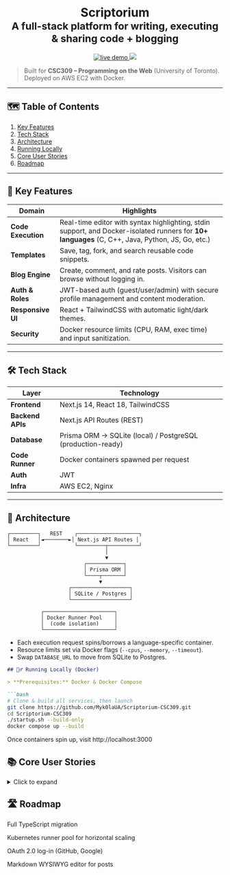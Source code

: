 <h1 align="center">
  Scriptorium
  <br/>
  <sub>A full-stack platform for writing, executing & sharing code + blogging</sub>
</h1>

<p align="center">
  <a href="http://3.17.227.214/" target="_blank">
    <img src="https://img.shields.io/badge/Live-Demo-blue?logo=amazon-aws&style=for-the-badge" alt="live demo"/>
  </a>
  <a href="LICENSE">
    <img src="https://img.shields.io/github/license/Myk0laUA/Scriptorium-CSC309?style=for-the-badge" />
  </a>
</p>

> Built for **CSC309 – Programming on the Web** (University of Toronto).  
> Deployed on AWS EC2 with Docker.

---

## 🗺️ Table of Contents

1. [Key Features](#key-features)  
2. [Tech Stack](#tech-stack)  
3. [Architecture](#architecture)  
4. [Running Locally](#running-locally)  
5. [Core User Stories](#core-user-stories)  
6. [Roadmap](#roadmap)  

---

## 🚀 Key Features

| Domain              | Highlights                                                                                                                                     |
|---------------------|------------------------------------------------------------------------------------------------------------------------------------------------|
| **Code Execution**  | Real-time editor with syntax highlighting, stdin support, and Docker-isolated runners for **10+ languages** (C, C++, Java, Python, JS, Go, etc.) |
| **Templates**       | Save, tag, fork, and search reusable code snippets.                                                                                            |
| **Blog Engine**     | Create, comment, and rate posts. Visitors can browse without logging in.                                                                       |
| **Auth & Roles**    | JWT-based auth (guest/user/admin) with secure profile management and content moderation.                                                        |
| **Responsive UI**   | React + TailwindCSS with automatic light/dark themes.                                                                                          |
| **Security**        | Docker resource limits (CPU, RAM, exec time) and input sanitization.                                                                           |

---

## 🛠️ Tech Stack

| Layer           | Technology                                                  |
|-----------------|-------------------------------------------------------------|
| **Frontend**    | Next.js 14, React 18, TailwindCSS                           |
| **Backend APIs**| Next.js API Routes (REST)                                   |
| **Database**    | Prisma ORM → SQLite (local) / PostgreSQL (production-ready) |
| **Code Runner** | Docker containers spawned per request                       |
| **Auth**        | JWT                                                         |
| **Infra**       | AWS EC2, Nginx                                              |

---

## 🧩 Architecture

```text
┌─────────┐   REST    ┌────────────────────┐
│ React   │◄────────►│ Next.js API Routes │
└─────────┘           └─────────┬──────────┘
                                │
                                ▼
                         ┌────────────┐
                         │ Prisma ORM │
                         └────┬───────┘
                              ▼
                    ┌───────────────────┐
                    │ SQLite / Postgres │
                    └───────────────────┘

           ┌───────────────────────┐
           │ Docker Runner Pool    │
           │  (code isolation)     │
           └───────────────────────┘

```
* Each execution request spins/borrows a language-specific container.  
* Resource limits set via Docker flags (`--cpus`, `--memory`, `--timeout`).  
* Swap `DATABASE_URL` to move from SQLite to Postgres.


```markdown
## 🏃‍♂️ Running Locally (Docker)

> **Prerequisites:** Docker & Docker Compose

```bash
# Clone & build all services, then launch
git clone https://github.com/Myk0laUA/Scriptorium-CSC309.git
cd Scriptorium-CSC309
./startup.sh --build-only
docker compose up --build
```
Once containers spin up, visit http://localhost:3000

## 📚 Core User Stories

<details> <summary>Click to expand</summary>
Accounts & Profiles – sign-up, log-in, edit profile, upload avatar.

Code Editor & Execution – write, run, and fork snippets; custom stdin.

Templates – save snippets, tag, search, fork others’ templates.

Blog & Comments – create, edit, delete posts; threaded comments & ratings.

Reporting & Admin – users report content; admins moderate.

</details>

## 🛣️ Roadmap

Full TypeScript migration

Kubernetes runner pool for horizontal scaling

OAuth 2.0 log-in (GitHub, Google)

Markdown WYSIWYG editor for posts
